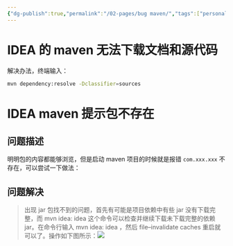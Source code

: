 ```yaml
---
{"dg-publish":true,"permalink":"/02-pages/bug maven/","tags":["personal/blog","program/bug"]}
---
```



# IDEA 的 maven 无法下载文档和源代码
解决办法，终端输入：
```bash
mvn dependency:resolve -Dclassifier=sources
```

# IDEA maven 提示包不存在
## 问题描述
明明包的内容都能够浏览，但是启动 maven 项目的时候就是报错 `com.xxx.xxx` 不存在，可以尝试一下做法：

## 问题解决
>出现 jar 包找不到的问题，首先有可能是项目依赖中有些 jar 没有下载完整，而 mvn idea: idea 这个命令可以检查并继续下载未下载完整的依赖 jar。在命令行输入 mvn idea: idea ，然后 file–invalidate caches 重启就可以了。操作如下图所示：![](https://img-blog.csdnimg.cn/5af3143d5757489dabe80f5348e339d5.png?x-oss-process=image/watermark,type_ZHJvaWRzYW5zZmFsbGJhY2s,shadow_50,text_Q1NETiBAQWxiZW5YaWU=,size_20,color_FFFFFF,t_70,g_se,x_16)
